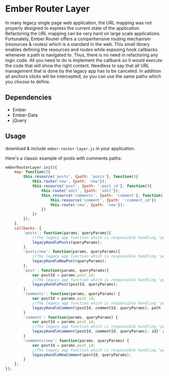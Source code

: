 # Ember Router Layer #

In many legacy single page web application, the URL mapping was not properly designed to express the current state of the application.
Refactoring the URL mapping can be very hard on large scale applications.
Fortunately, Ember Router offers a comperhensive routing mechanism (resources & routes) which is a standard in the web.
This small library enables defining the resources and routes while exposing hook callbacks whenever a path is navigated to.
Thus, there is no need in refactoring any logic code. All you need to do is implement the callback so it would execute the code that will show the right content. Needless to say that all URL management that is done by the lagacy app has to be canceled.
In addition all anchors clicks will be intercepted, so you can use the same paths which you choose to define.

## Dependencies ##
- Ember
- Ember-Data
- jQuery

## Usage ##
download & include `ember-router-layer.js` in your application.

Here's a classic example of posts with comments paths:
```javascript
emberRouterLayer.init({
	map: function(){
		this.resource('posts', {path: 'posts'}, function(){
			this.route('new', {path: 'new'});
			this.resource('post', {path: ':post_id'}, function(){
				this.route('edit', {path: 'edit'});
				this.resource('comments', {path: 'comment'}, function(){
					this.resource('comment', {path: ':comment_id'})
					this.route('new', {path: 'new'});
				})
			})
		});
	},
	callbacks: {
		'posts': function(params, queryParams){
			//The legacy app function which is responsible handling 'posts' path
			legacyHandlePosts(queryParams); 
		},
		'posts/new': function(params, queryParams){
			//The legacy app function which is responsible handling 'posts/new' path
			legacyHandleNewPost(queryParams); 
		},
		'post': function(params, queryParams){
			var postId = params.post_id;
			//The legacy app function which is responsible handling 'posts/{post_id}' path
			legacyHandlePost(postId, queryParams); 
		},
		'comments': function(params, queryParams) {
			var postId = params.post_id;
			//The legacy app function which is responsible handling 'posts/{post_id}/comments' 
			legacyHandleComment(postId, commentId, queryParams); path
		}
		'comment': function(params, queryParams) {
			var postId = params.post_id;
			//The legacy app function which is responsible handling 'posts/{post_id}/{comment_
			legacyHandleComment(postId, commentId, queryParams); id}' path
		}
		'comments/new': function(params, queryParams) {
			var postId = params.post_id;
			//The legacy app function which is responsible handling 'posts/{post_id}/comments/new' path
			legacyHandleNewComment(postId, queryParams); 
		}
	};
});
```

